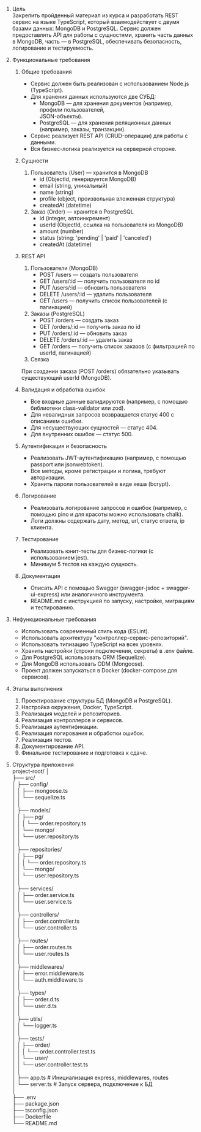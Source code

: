 1. Цель  
   Закрепить пройденный материал из курса и разработать REST сервис на языке TypeScript, который взаимодействует с двумя базами данных: MongoDB и PostgreSQL. Сервис должен предоставлять API для работы с сущностями, хранить часть данных в MongoDB, часть — в PostgreSQL, обеспечивать безопасность, логирование и тестируемость.
2. Функциональные требования
   1. Общие требования
      - Сервис должен быть реализован с использованием Node.js (TypeScript).
      - Для хранения данных используются две СУБД:
        - MongoDB — для хранения документов (например, профили пользователей,  
        JSON-объекты).
        - PostgreSQL — для хранения реляционных данных (например, заказы,
        транзакции).
      - Сервис реализует REST API (CRUD-операции) для работы с данными.
      - Вся бизнес-логика реализуется на серверной стороне.
   2. Сущности
      1. Пользователь (User) — хранится в MongoDB
         - id (ObjectId, генерируется MongoDB)
         - email (string, уникальный)
         - name (string)
         - profile (object, произвольная вложенная структура)
         - createdAt (datetime)
      2. Заказ (Order) — хранится в PostgreSQL
         - id (integer, автоинкремент)
         - userId (ObjectId, ссылка на пользователя из MongoDB)
         - amount (number)
         - status (string: 'pending' | 'paid' | 'canceled')
         - createdAt (datetime)
   3. REST API
      1. Пользователи (MongoDB)
         - POST /users — создать пользователя
         - GET /users/:id — получить пользователя по id
         - PUT /users/:id — обновить пользователя
         - DELETE /users/:id — удалить пользователя
         - GET /users — получить список пользователей (с пагинацией)
      2. Заказы (PostgreSQL)
         - POST /orders — создать заказ
         - GET /orders/:id — получить заказ по id
         - PUT /orders/:id — обновить заказ
         - DELETE /orders/:id — удалить заказ
         - GET /orders — получить список заказов (с фильтрацией по userId, пагинацией)
      3. Связка
         
      При создании заказа (POST /orders) обязательно указывать существующий userId (MongoDB).
   4. Валидация и обработка ошибок
      - Все входные данные валидируются (например, с помощью библиотеки class-validator или zod).
      - Для невалидных запросов возвращается статус 400 с описанием ошибки.
      - Для несуществующих сущностей — статус 404.
      - Для внутренних ошибок — статус 500.
   5. Аутентификация и безопасность
      - Реализовать JWT-аутентификацию (например, с помощью passport или jsonwebtoken).
      - Все методы, кроме регистрации и логина, требуют авторизации.
      - Хранить пароли пользователей в виде хеша (bcrypt).
   6. Логирование
      - Реализовать логирование запросов и ошибок (например, с помощью pino и для красоты можно использовать chalk).
      - Логи должны содержать дату, метод, url, статус ответа, ip клиента.
   7. Тестирование
      - Реализовать юнит-тесты для бизнес-логики (с использованием jest).
      - Минимум 5 тестов на каждую сущность.
   8. Документация
      - Описать API с помощью Swagger (swagger-jsdoc + swagger-ui-express) или аналогичного инструмента.
      - README.md с инструкцией по запуску, настройке, миграциям и тестированию.
3. Нефункциональные требования
   - Использовать современный стиль кода (ESLint).
   - Использовать архитектуру "контроллер-сервис-репозиторий".
   - Использовать типизацию TypeScript на всех уровнях.
   - Хранить настройки (строки подключения, секреты) в .env файле.
   - Для PostgreSQL использовать ORM (Sequelize).
   - Для MongoDB использовать ODM (Mongoose).
   - Проект должен запускаться в Docker (docker-compose для сервисов).
4. Этапы выполнения
   1. Проектирование структуры БД (MongoDB и PostgreSQL).
   2. Настройка окружения, Docker, TypeScript.
   3. Реализация моделей и репозиториев.
   4. Реализация контроллеров и сервисов.
   5. Реализация аутентификации.
   6. Реализация логирования и обработки ошибок.
   7. Реализация тестов.
   8. Документирование API.
   9. Финальное тестирование и подготовка к сдаче.

5. Структура приложения  
   project-root/
   │  
   ├── src/  
   │   ├── config/  
   │   │   ├── mongoose.ts  
   │   │   └── sequelize.ts  
   │   │  
   │   ├── models/  
   │   │   ├── pg/  
   │   │   │   └── order.repository.ts  
   │   │   └── mongo/  
   │   │       └── user.repository.ts  
   │   │  
   │   ├── repositories/  
   │   │   ├── pg/  
   │   │   │   └── order.repository.ts  
   │   │   └── mongo/  
   │   │       └── user.repository.ts  
   │   │  
   │   ├── services/  
   │   │   ├── order.service.ts  
   │   │   └── user.service.ts  
   │   │  
   │   ├── controllers/  
   │   │   ├── order.controller.ts  
   │   │   └── user.controller.ts  
   │   │  
   │   ├── routes/  
   │   │   ├── order.routes.ts  
   │   │   └── user.routes.ts  
   │   │  
   │   ├── middlewares/  
   │   │   ├── error.middleware.ts  
   │   │   └── auth.middleware.ts  
   │   │  
   │   ├── types/  
   │   │   ├── order.d.ts  
   │   │   └── user.d.ts  
   │   │  
   │   ├── utils/  
   │   │   └── logger.ts  
   │   │  
   │   ├── tests/  
   │   │   ├── order/  
   │   │   │   └── order.controller.test.ts  
   │   │   └── user/  
   │   │       └── user.controller.test.ts  
   │   │  
   │   ├── app.ts                    # Инициализация express, middlewares, routes  
   │   └── server.ts                 # Запуск сервера, подключение к БД  
   │  
   ├── .env  
   ├── package.json  
   ├── tsconfig.json  
   ├── Dockerfile  
   └── README.md
